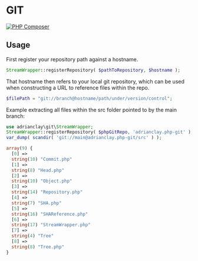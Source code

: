 GIT
====

[![PHP Composer](https://github.com/adrianclay/php-git/actions/workflows/php.yml/badge.svg)](https://github.com/adrianclay/php-git/actions/workflows/php.yml)


Usage
-----

First register your repository path against a hostname.

```php
StreamWrapper::registerRepository( $pathToRepository, $hostname );
```

That hostname then refers to your local git repository, which can be used when constructing a URL to reference files within the repo.

```php
$filePath = "git://branch@hostname/path/under/version/control";
```

Example extracting all files within the src folder pointed to by the main branch:

```php
use adrianclay\git\StreamWrapper;
StreamWrapper::registerRepository( $phpGitRepo, 'adrianclay.php-git' );
var_dump( scandir( 'git://main@adrianclay.php-git/src' ) );

array(9) {
  [0] =>
  string(10) "Commit.php"
  [1] =>
  string(8) "Head.php"
  [2] =>
  string(10) "Object.php"
  [3] =>
  string(14) "Repository.php"
  [4] =>
  string(7) "SHA.php"
  [5] =>
  string(16) "SHAReference.php"
  [6] =>
  string(17) "StreamWrapper.php"
  [7] =>
  string(4) "Tree"
  [8] =>
  string(8) "Tree.php"
}
```